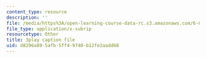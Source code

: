 ```yaml
---
content_type: resource
description: ''
file: /media/https%3A/open-learning-course-data-rc.s3.amazonaws.com/6-042j-mathematics-for-computer-science-fall-2010/d8296a895afb5ff49740b12fe2aadd68_TWBB-JlmYUc.vtt
file_type: application/x-subrip
resourcetype: Other
title: 3play caption file
uid: d8296a89-5afb-5ff4-9740-b12fe2aadd68
---
```

